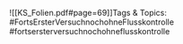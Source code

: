 
![[KS_Folien.pdf#page=69]]Tags & Topics:
   #FortsErsterVersuchnochohneFlusskontrolle
   #fortsersterversuchnochohneflusskontrolle